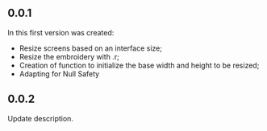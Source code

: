 ## 0.0.1

In this first version was created:
- Resize screens based on an interface size;
- Resize the embroidery with .r;
- Creation of function to initialize the base width and height to be resized;
- Adapting for Null Safety

## 0.0.2

Update description.